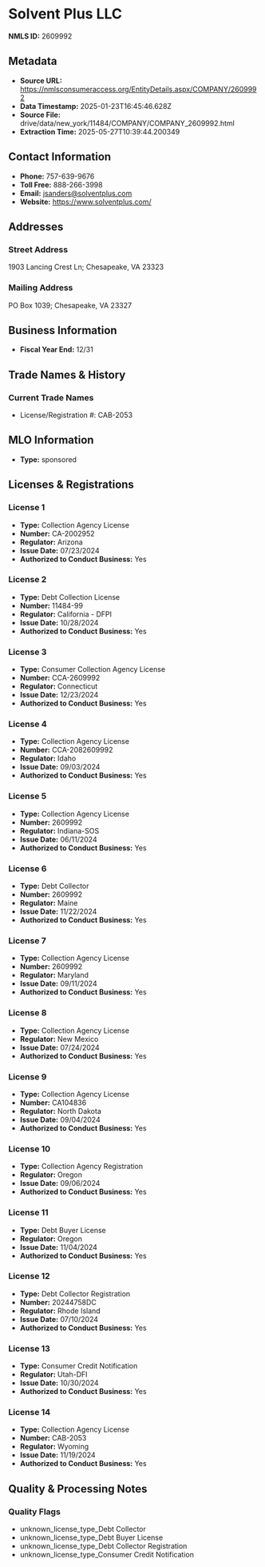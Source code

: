 # Solvent Plus LLC

**NMLS ID:** 2609992

## Metadata
- **Source URL:** https://nmlsconsumeraccess.org/EntityDetails.aspx/COMPANY/2609992
- **Data Timestamp:** 2025-01-23T16:45:46.628Z
- **Source File:** drive/data/new_york/11484/COMPANY/COMPANY_2609992.html
- **Extraction Time:** 2025-05-27T10:39:44.200349

## Contact Information
- **Phone:** 757-639-9676
- **Toll Free:** 888-266-3998
- **Email:** jsanders@solventplus.com
- **Website:** https://www.solventplus.com/

## Addresses
### Street Address
1903 Lancing Crest Ln; Chesapeake, VA 23323

### Mailing Address
PO Box 1039; Chesapeake, VA 23327

## Business Information
- **Fiscal Year End:** 12/31

## Trade Names & History
### Current Trade Names
- License/Registration #: CAB-2053

## MLO Information
- **Type:** sponsored

## Licenses & Registrations

### License 1
- **Type:** Collection Agency License
- **Number:** CA-2002952
- **Regulator:** Arizona
- **Issue Date:** 07/23/2024
- **Authorized to Conduct Business:** Yes

### License 2
- **Type:** Debt Collection License
- **Number:** 11484-99
- **Regulator:** California - DFPI
- **Issue Date:** 10/28/2024
- **Authorized to Conduct Business:** Yes

### License 3
- **Type:** Consumer Collection Agency License
- **Number:** CCA-2609992
- **Regulator:** Connecticut
- **Issue Date:** 12/23/2024
- **Authorized to Conduct Business:** Yes

### License 4
- **Type:** Collection Agency License
- **Number:** CCA-2082609992
- **Regulator:** Idaho
- **Issue Date:** 09/03/2024
- **Authorized to Conduct Business:** Yes

### License 5
- **Type:** Collection Agency License
- **Number:** 2609992
- **Regulator:** Indiana-SOS
- **Issue Date:** 06/11/2024
- **Authorized to Conduct Business:** Yes

### License 6
- **Type:** Debt Collector
- **Number:** 2609992
- **Regulator:** Maine
- **Issue Date:** 11/22/2024
- **Authorized to Conduct Business:** Yes

### License 7
- **Type:** Collection Agency License
- **Number:** 2609992
- **Regulator:** Maryland
- **Issue Date:** 09/11/2024
- **Authorized to Conduct Business:** Yes

### License 8
- **Type:** Collection Agency License
- **Regulator:** New Mexico
- **Issue Date:** 07/24/2024
- **Authorized to Conduct Business:** Yes

### License 9
- **Type:** Collection Agency License
- **Number:** CA104836
- **Regulator:** North Dakota
- **Issue Date:** 09/04/2024
- **Authorized to Conduct Business:** Yes

### License 10
- **Type:** Collection Agency Registration
- **Regulator:** Oregon
- **Issue Date:** 09/06/2024
- **Authorized to Conduct Business:** Yes

### License 11
- **Type:** Debt Buyer License
- **Regulator:** Oregon
- **Issue Date:** 11/04/2024
- **Authorized to Conduct Business:** Yes

### License 12
- **Type:** Debt Collector Registration
- **Number:** 20244758DC
- **Regulator:** Rhode Island
- **Issue Date:** 07/10/2024
- **Authorized to Conduct Business:** Yes

### License 13
- **Type:** Consumer Credit Notification
- **Regulator:** Utah-DFI
- **Issue Date:** 10/30/2024
- **Authorized to Conduct Business:** Yes

### License 14
- **Type:** Collection Agency License
- **Number:** CAB-2053
- **Regulator:** Wyoming
- **Issue Date:** 11/19/2024
- **Authorized to Conduct Business:** Yes

## Quality & Processing Notes
### Quality Flags
- unknown_license_type_Debt Collector
- unknown_license_type_Debt Buyer License
- unknown_license_type_Debt Collector Registration
- unknown_license_type_Consumer Credit Notification
